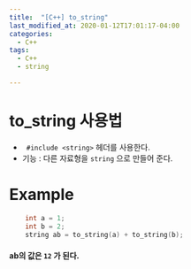 ```yaml
---
title:  "[C++] to_string"
last_modified_at: 2020-01-12T17:01:17-04:00
categories: 
  - C++
tags:
  - C++
  - string

---
```


# to_string 사용법

-   ``` #include <string>``` 헤더를 사용한다.
- 기능 : 다른 자료형을 ``string`` 으로 만들어 준다.

# Example

```c++  
	int a = 1;
	int b = 2;
	string ab = to_string(a) + to_string(b);	
```

#### ab의 값은 ```12``` 가 된다.

